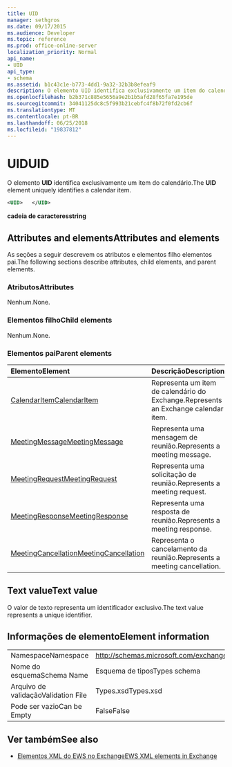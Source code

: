 ```yaml
---
title: UID
manager: sethgros
ms.date: 09/17/2015
ms.audience: Developer
ms.topic: reference
ms.prod: office-online-server
localization_priority: Normal
api_name:
- UID
api_type:
- schema
ms.assetid: b1c43c1e-b773-4dd1-9a32-32b3b8efeaf9
description: O elemento UID identifica exclusivamente um item do calendário.
ms.openlocfilehash: b2b371c885e5656a9e2b1b5afd28f65fa7e195de
ms.sourcegitcommit: 34041125dc8c5f993b21cebfc4f8b72f0fd2cb6f
ms.translationtype: MT
ms.contentlocale: pt-BR
ms.lasthandoff: 06/25/2018
ms.locfileid: "19837812"
---
```

# <a name="uid"></a><span data-ttu-id="c709c-103">UID</span><span class="sxs-lookup"><span data-stu-id="c709c-103">UID</span></span>

<span data-ttu-id="c709c-104">O elemento **UID** identifica exclusivamente um item do calendário.</span><span class="sxs-lookup"><span data-stu-id="c709c-104">The **UID** element uniquely identifies a calendar item.</span></span> 
  
```xml
<UID>   </UID>
```

 <span data-ttu-id="c709c-105">**cadeia de caracteres**</span><span class="sxs-lookup"><span data-stu-id="c709c-105">**string**</span></span>
## <a name="attributes-and-elements"></a><span data-ttu-id="c709c-106">Attributes and elements</span><span class="sxs-lookup"><span data-stu-id="c709c-106">Attributes and elements</span></span>

<span data-ttu-id="c709c-107">As seções a seguir descrevem os atributos e elementos filho elementos pai.</span><span class="sxs-lookup"><span data-stu-id="c709c-107">The following sections describe attributes, child elements, and parent elements.</span></span>
  
### <a name="attributes"></a><span data-ttu-id="c709c-108">Atributos</span><span class="sxs-lookup"><span data-stu-id="c709c-108">Attributes</span></span>

<span data-ttu-id="c709c-109">Nenhum.</span><span class="sxs-lookup"><span data-stu-id="c709c-109">None.</span></span>
  
### <a name="child-elements"></a><span data-ttu-id="c709c-110">Elementos filho</span><span class="sxs-lookup"><span data-stu-id="c709c-110">Child elements</span></span>

<span data-ttu-id="c709c-111">Nenhum.</span><span class="sxs-lookup"><span data-stu-id="c709c-111">None.</span></span>
  
### <a name="parent-elements"></a><span data-ttu-id="c709c-112">Elementos pai</span><span class="sxs-lookup"><span data-stu-id="c709c-112">Parent elements</span></span>

|<span data-ttu-id="c709c-113">**Elemento**</span><span class="sxs-lookup"><span data-stu-id="c709c-113">**Element**</span></span>|<span data-ttu-id="c709c-114">**Descrição**</span><span class="sxs-lookup"><span data-stu-id="c709c-114">**Description**</span></span>|
|:-----|:-----|
|[<span data-ttu-id="c709c-115">CalendarItem</span><span class="sxs-lookup"><span data-stu-id="c709c-115">CalendarItem</span></span>](calendaritem.md) <br/> |<span data-ttu-id="c709c-116">Representa um item de calendário do Exchange.</span><span class="sxs-lookup"><span data-stu-id="c709c-116">Represents an Exchange calendar item.</span></span>  <br/> |
|[<span data-ttu-id="c709c-117">MeetingMessage</span><span class="sxs-lookup"><span data-stu-id="c709c-117">MeetingMessage</span></span>](meetingmessage.md) <br/> |<span data-ttu-id="c709c-118">Representa uma mensagem de reunião.</span><span class="sxs-lookup"><span data-stu-id="c709c-118">Represents a meeting message.</span></span>  <br/> |
|[<span data-ttu-id="c709c-119">MeetingRequest</span><span class="sxs-lookup"><span data-stu-id="c709c-119">MeetingRequest</span></span>](meetingrequest.md) <br/> |<span data-ttu-id="c709c-120">Representa uma solicitação de reunião.</span><span class="sxs-lookup"><span data-stu-id="c709c-120">Represents a meeting request.</span></span>  <br/> |
|[<span data-ttu-id="c709c-121">MeetingResponse</span><span class="sxs-lookup"><span data-stu-id="c709c-121">MeetingResponse</span></span>](meetingresponse.md) <br/> |<span data-ttu-id="c709c-122">Representa uma resposta de reunião.</span><span class="sxs-lookup"><span data-stu-id="c709c-122">Represents a meeting response.</span></span>  <br/> |
|[<span data-ttu-id="c709c-123">MeetingCancellation</span><span class="sxs-lookup"><span data-stu-id="c709c-123">MeetingCancellation</span></span>](meetingcancellation.md) <br/> |<span data-ttu-id="c709c-124">Representa o cancelamento da reunião.</span><span class="sxs-lookup"><span data-stu-id="c709c-124">Represents a meeting cancellation.</span></span>  <br/> |
   
## <a name="text-value"></a><span data-ttu-id="c709c-125">Text value</span><span class="sxs-lookup"><span data-stu-id="c709c-125">Text value</span></span>

<span data-ttu-id="c709c-126">O valor de texto representa um identificador exclusivo.</span><span class="sxs-lookup"><span data-stu-id="c709c-126">The text value represents a unique identifier.</span></span>
  
## <a name="element-information"></a><span data-ttu-id="c709c-127">Informações de elemento</span><span class="sxs-lookup"><span data-stu-id="c709c-127">Element information</span></span>

|||
|:-----|:-----|
|<span data-ttu-id="c709c-128">Namespace</span><span class="sxs-lookup"><span data-stu-id="c709c-128">Namespace</span></span>  <br/> |http://schemas.microsoft.com/exchange/services/2006/types  <br/> |
|<span data-ttu-id="c709c-129">Nome do esquema</span><span class="sxs-lookup"><span data-stu-id="c709c-129">Schema Name</span></span>  <br/> |<span data-ttu-id="c709c-130">Esquema de tipos</span><span class="sxs-lookup"><span data-stu-id="c709c-130">Types schema</span></span>  <br/> |
|<span data-ttu-id="c709c-131">Arquivo de validação</span><span class="sxs-lookup"><span data-stu-id="c709c-131">Validation File</span></span>  <br/> |<span data-ttu-id="c709c-132">Types.xsd</span><span class="sxs-lookup"><span data-stu-id="c709c-132">Types.xsd</span></span>  <br/> |
|<span data-ttu-id="c709c-133">Pode ser vazio</span><span class="sxs-lookup"><span data-stu-id="c709c-133">Can be Empty</span></span>  <br/> |<span data-ttu-id="c709c-134">False</span><span class="sxs-lookup"><span data-stu-id="c709c-134">False</span></span>  <br/> |
   
## <a name="see-also"></a><span data-ttu-id="c709c-135">Ver também</span><span class="sxs-lookup"><span data-stu-id="c709c-135">See also</span></span>



- [<span data-ttu-id="c709c-136">Elementos XML do EWS no Exchange</span><span class="sxs-lookup"><span data-stu-id="c709c-136">EWS XML elements in Exchange</span></span>](ews-xml-elements-in-exchange.md)

